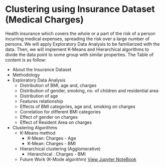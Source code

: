 # Clustering using Insurance Dataset (Medical Charges) 
Health insurance which covers the whole or a part of the risk of a person incurring medical expenses, spreading the risk over a large number of persons. We will apply Exploratory Data Analysis to be familiarized with the data. Then, we will implement K-Means and Hierarchical algorithms to divide the data point to some group with similar properties. The Table of content is as follow:
+ About the Insurance Dataset
+ Methodology
+ Exploratory Data Analysis
  * Distribution of BMI, age and, charges
  * Distribution of gender, smoking, no. of children and residential area
  * Distribution of age
  * Features relationship
  * Effects of BMI categories, age and, smoking on charges
  * Correlation for different BMI categories
  * Effect of gender on charges
  * Effect of Resident Area on charges
+ Clustering Algorithms
  * K-Means method
    * K-Mean: Charges - Age
    * K-Mean: Charges - BMI
  * Hierarchical clustering (Agglomerative)
    * Hierarchical : Charges - BMI
  * Future Work (K-Mode algorithm)
  [View Jupyter NoteBook](https://github.com/MOAMSA/Medical-Cost-Clustering/blob/master/Clustering.ipynb)
